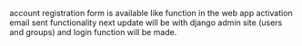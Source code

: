 account registration form is available like function in the web app
activation email sent functionality
next update will be with django admin site (users and groups) and login function will be made.

